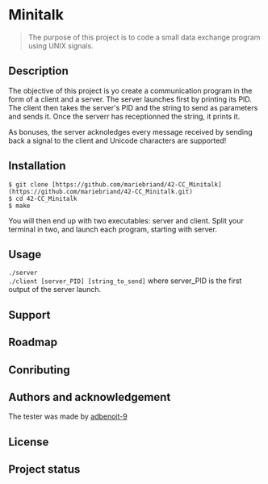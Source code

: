 # Minitalk                              #

>   The purpose of this project is to code a small data exchange program using UNIX signals.

##  Description                         ##
The objective of this project is yo create a communication program in the form of a client and a
server. 
The server launches first by printing its PID. The client then takes the server's PID and the string
 to send as parameters and sends it. Once the serverr has receptionned the string, it prints it.

As bonuses, the server acknoledges every message received by sending back a signal to the client and
 Unicode characters are supported!

##  Installation                        ##

`$ git clone [https://github.com/mariebriand/42-CC_Minitalk](https://github.com/mariebriand/42-CC_Minitalk.git)` </br>
`$ cd 42-CC_Minitalk` </br>
`$ make` </br>

You will then end up with two executables: server and client. Split your terminal in two, and launch
each program, starting with server.

##  Usage                               ##
`./server` </br>
`./client [server_PID] [string_to_send]` where server_PID is the first output of the server launch.

##  Support                             ##
##  Roadmap                             ##
##  Conributing                         ##
##  Authors and acknowledgement         ##

The tester was made by [adbenoit-9][1]

##  License                             ##
##  Project status                      ##

[1]: https://github.com/adbenoit-9
